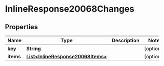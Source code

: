 
# InlineResponse20068Changes

## Properties
Name | Type | Description | Notes
------------ | ------------- | ------------- | -------------
**key** | **String** |  |  [optional]
**items** | [**List&lt;InlineResponse20068Items&gt;**](InlineResponse20068Items.md) |  |  [optional]



